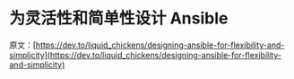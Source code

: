 # 为灵活性和简单性设计 Ansible

原文：[https://dev.to/liquid_chickens/designing-ansible-for-flexibility-and-simplicity](https://dev.to/liquid_chickens/designing-ansible-for-flexibility-and-simplicity)